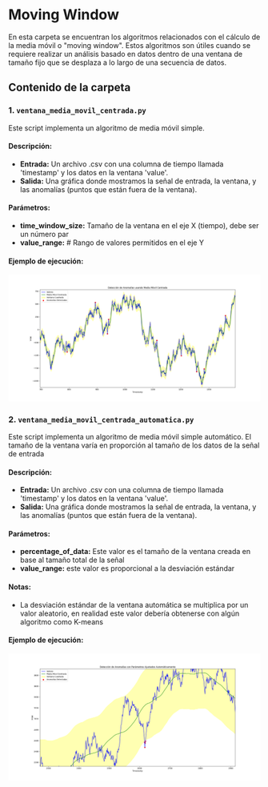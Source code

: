 # Moving Window

En esta carpeta se encuentran los algoritmos relacionados con el cálculo de la media móvil o "moving window". Estos algoritmos son útiles cuando se requiere realizar un análisis basado en datos dentro de una ventana de tamaño fijo que se desplaza a lo largo de una secuencia de datos.

## Contenido de la carpeta

### 1. `ventana_media_movil_centrada.py`

Este script implementa un algoritmo de media móvil simple. 

#### Descripción:
- **Entrada:** Un archivo .csv con una columna de tiempo llamada 'timestamp' y los datos en la ventana 'value'.
- **Salida:** Una gráfica donde mostramos la señal de entrada, la ventana, y las anomalías (puntos que están fuera de la ventana).

#### Parámetros: 
- **time_window_size:** Tamaño de la ventana en el eje X (tiempo), debe ser un número par
- **value_range:**  # Rango de valores permitidos en el eje Y

#### Ejemplo de ejecución:
![No se puede cargar la imagen](https://github.com/paeitnow/AnomalyDetection/blob/main/algorithms_axel/moving_window/image_ventana_media_movil_centrada.png)

### 2. `ventana_media_movil_centrada_automatica.py`

Este script implementa un algoritmo de media móvil simple automático.
El tamaño de la ventana varía en proporción al tamaño de los datos de la señal de entrada

#### Descripción:
- **Entrada:** Un archivo .csv con una columna de tiempo llamada 'timestamp' y los datos en la ventana 'value'.
- **Salida:** Una gráfica donde mostramos la señal de entrada, la ventana, y las anomalías (puntos que están fuera de la ventana).

#### Parámetros: 
- **percentage_of_data:** Este valor es el tamaño de la ventana creada en base al tamaño total de la señal
- **value_range:** este valor es proporcional a la desviación estándar

#### Notas: 
- La desviación estándar de la ventana automática se multiplica por un valor aleatorio, en realidad este valor debería obtenerse con algún algoritmo como K-means

#### Ejemplo de ejecución:
![No se puede cargar la imagen](https://github.com/paeitnow/AnomalyDetection/blob/main/algorithms_axel/moving_window/image_ventana_media_movil_centrada_automatica.png)

